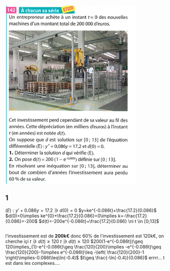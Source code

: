 ![](Pasted%20image%2020240321164429.png)
## 1
$(E):y'+0.086y=17.2 \ni d(0)=0$
$y=ke^{-0.086t}+\frac{17.2}{0.086}$
$d(0)=0\implies ke^{0}+\frac{17.2}{0.086}=0\implies k=-\frac{17.2}{0.086}=-200$
$d(t)=-200e^{-0.086t}+\frac{17.2}{0.086} \ni t \in [0;13]$
##
l'investissement est de **200k€** donc 60% de l'investissement est 120k€, on cherche içi $t\ni d(t)\geq 120$
$t\ni d(t)\geq 120$
$200(1-e^{-0.086t})\geq 120\implies_{1}-e^{-0.086t}\geq \frac{120}{200}\implies -e^{-0.086t}\geq \frac{120}{200}-1\implies e^{-0.086t}\leq -\left( \frac{120}{200}-1 \right)\implies-0.086t\leq\ln(-0.4)$
$t\geq \frac{-\ln(-0.4)}{0.086}$
errrr... t est dans les complexes....
